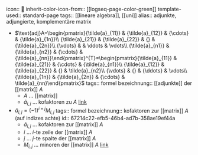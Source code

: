 icon:: 🔲
inherit-color-icon-from:: [[logseq-page-color-green]]
template-used:: standard-page
tags:: [[lineare algebra]], [[uni]] 
alias:: adjunkte, adjungierte, komplementäre matrix

- $\text{adj}A=\begin{pmatrix}{\tilde{a}_{11}} & {\tilde{a}_{12}} & {\cdots} & {\tilde{a}_{1n}}\\ {\tilde{a}_{21}} & {\tilde{a}_{22}} & {} & {\tilde{a}_{2n}}\\ {\vdots} &  & \ddots & \vdots\\ {\tilde{a}_{n1}} & {\tilde{a}_{n2}} & {\cdots} & {\tilde{a}_{nn}}\end{pmatrix}^{T}=\begin{pmatrix}{\tilde{a}_{11}} & {\tilde{a}_{21}} & {\cdots} & {\tilde{a}_{n1}}\\ {\tilde{a}_{12}} & {\tilde{a}_{22}} & {} & \tilde{a}_{n2}\\ {\vdots} & {} & {\ddots} & \vdots\\ {\tilde{a}_{1n}} & {\tilde{a}_{2n}} & {\cdots} & \tilde{a}_{nn}\end{pmatrix}$
  tags:: formel
  bezeichnung:: [[adjunkte]] der [[matrix]] $A$
	- $A$ ... [[matrix]]
	- $\tilde{a}_{i,j}$ ... kofaktoren zu $A$ [link](((67214c22-efb5-46b4-ad7b-358ae19ef44a)))
- $\tilde{a}_{i,j}=\left(-1\right)^{i+j}M_{i,j}$
  tags:: formel
  bezeichnung:: kofaktoren zur [[matrix]] $A$ (auf indizes achte)
  id:: 67214c22-efb5-46b4-ad7b-358ae19ef44a
	- $\tilde{a}_{i,j}$ ... kofaktoren zur [[matrix]] $A$
	- $i$ ... $i$-te zeile der [[matrix]] $A$
	- $j$ ... $j$-te spalte der [[matrix]] $A$
	- $M_{i,j}$ ... minoren der [[matrix]] $A$ [link](((67214d42-a47c-4a89-b298-2d1675c2f281)))